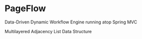 PageFlow
========

Data-Driven Dynamic Workflow Engine running atop Spring MVC

Multilayered Adjacency List Data Structure

